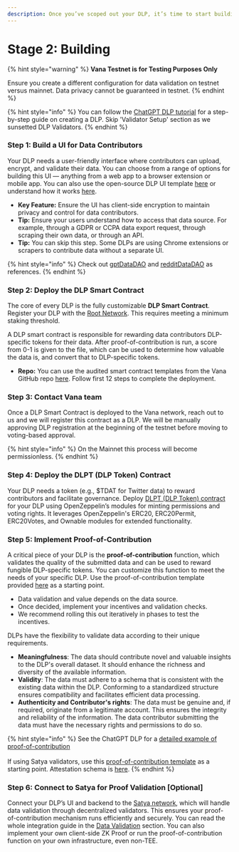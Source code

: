```yaml
---
description: Once you’ve scoped out your DLP, it’s time to start building.
---
```


# Stage 2: Building

{% hint style="warning" %}
**Vana Testnet is for Testing Purposes Only**

Ensure you create a different configuration for data validation on testnet versus mainnet. Data privacy cannot be guaranteed in testnet.&#x20;
{% endhint %}

{% hint style="info" %}
You can follow the [ChatGPT DLP tutorial](https://github.com/vana-com/vana-dlp-chatgpt/blob/main/docs/running\_on\_testnet.md) for a step-by-step guide on creating a DLP. Skip 'Validator Setup' section as we sunsetted DLP Validators.
{% endhint %}

### **Step 1: Build a UI for Data Contributors**

Your DLP needs a user-friendly interface where contributors can upload, encrypt, and validate their data. You can choose from a range of options for building this UI — anything from a web app to a browser extension or mobile app. You can also use the open-source DLP UI template [here](https://github.com/vana-com/vana-dlp-ui) or understand how it works [here](../../core-concepts/data-ingress/data-storage.md).

* **Key Feature:** Ensure the UI has client-side encryption to maintain privacy and control for data contributors.
* **Tip:** Ensure your users understand how to access that data source. For example, through a GDPR or CCPA data export request, through scraping their own data, or through an API.&#x20;
* **Tip:** You can skip this step. Some DLPs are using Chrome extensions or scrapers to contribute data without a separate UI.

{% hint style="info" %}
Check out [gptDataDAO](https://www.gptdatadao.org/) and [redditDataDAO](https://rdatadao.org/) as references.
{% endhint %}

### **Step 2: Deploy the DLP Smart Contract**

The core of every DLP is the fully customizable **DLP Smart Contract**. Register your DLP with the [Root Network](../../core-concepts/key-elements/smart-contracts.md#root-network-contract). This requires meeting a minimum staking threshold.&#x20;

A DLP smart contract is responsible for rewarding data contributors DLP-specific tokens for their data. After proof-of-contribution is run, a score from 0-1 is given to the file, which can be used to determine how valuable the data is, and convert that to DLP-specific tokens.

* **Repo:** You can use the audited smart contract templates from the Vana GitHub repo [here](https://github.com/vana-com/vana-dlp-smart-contracts). Follow first 12 steps to complete the deployment.

### **Step 3: Contact Vana team**

Once a DLP Smart Contract is deployed to the Vana network, reach out to us and we will register this contract as a DLP. We will be manually approving DLP registration at the beginning of the testnet before moving to voting-based approval.&#x20;

{% hint style="info" %}
On the Mainnet this process will become permissionless.
{% endhint %}

### **Step 4: Deploy the DLPT (DLP Token) Contract**

Your DLP needs a token (e.g., $TDAT for Twitter data) to reward contributors and facilitate governance. Deploy [DLPT (DLP Token) contract](https://github.com/vana-com/vana-dlp-smart-contracts?tab=readme-ov-file#dlpt-contract) for your DLP using OpenZeppelin’s modules for minting permissions and voting rights. It leverages OpenZeppelin's ERC20, ERC20Permit, ERC20Votes, and Ownable modules for extended functionality.

### **Step 5: Implement Proof-of-Contribution**

A critical piece of your DLP is the **proof-of-contribution** function, which validates the quality of the submitted data and can be used to reward fungible DLP-specific tokens. You can customize this function to meet the needs of your specific DLP. Use the proof-of-contribution template provided [here](https://github.com/vana-com/vana-satya-proof-template) as a starting point.

* Data validation and value depends on the data source.
* Once decided, implement your incentives and validation checks.
* We recommend rolling this out iteratively in phases to test the incentives.

DLPs have the flexibility to validate data according to their unique requirements.&#x20;

* **Meaningfulness**: The data should contribute novel and valuable insights to the DLP's overall dataset. It should enhance the richness and diversity of the available information.
* **Validity**: The data must adhere to a schema that is consistent with the existing data within the DLP. Conforming to a standardized structure ensures compatibility and facilitates efficient data processing.
* **Authenticity and Contributor's rights**: The data must be genuine and, if required, originate from a legitimate account. This ensures the integrity and reliability of the information. The data contributor submitting the data must have the necessary rights and permissions to do so.

{% hint style="info" %}
See the ChatGPT DLP for a [detailed example of proof-of-contribution](https://github.com/vana-com/vana-dlp-chatgpt/blob/main/docs/proof\_of\_contribution.md)\
\
If using Satya validators, use this [proof-of-contribution template](https://github.com/vana-com/vana-satya-proof-template/) as a starting point. Attestation schema is [here](../../core-concepts/data-ingress/data-attestation.md).
{% endhint %}

### **Step 6: Connect to Satya for Proof Validation \[Optional]**

Connect your DLP’s UI and backend to the [Satya network](../../core-concepts/roles/satya-validators.md), which will handle data validation through decentralized validators. This ensures your proof-of-contribution mechanism runs efficiently and securely. You can read the whole integration guide in the [Data Validation](../../core-concepts/data-ingress/data-validation.md) section. You can also implement your own client-side ZK Proof or run the proof-of-contribution function on your own infrastructure, even non-TEE.

